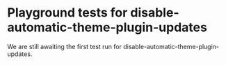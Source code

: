 # Playground tests for disable-automatic-theme-plugin-updates
We are still awaiting the first test run for disable-automatic-theme-plugin-updates.
